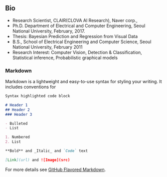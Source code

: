 ## Bio
- Research Scientist, CLAIR(CLOVA AI Research), Naver corp.,
- Ph.D. Department of Electrical and Computer Engineering, Seoul National University, February, 2017.
- Thesis: Bayesian Prediction and Regression from Visual Data
- B.S., School of Electrical Engineering and Computer Science, Seoul National University, February 2011
- Research Interest: Computer Vision, Detection & Classification, Statistical inference, Probabilistic graphical models

### Markdown

Markdown is a lightweight and easy-to-use syntax for styling your writing. It includes conventions for

```markdown
Syntax highlighted code block

# Header 1
## Header 2
### Header 3

- Bulleted
- List

1. Numbered
2. List

**Bold** and _Italic_ and `Code` text

[Link](url) and ![Image](src)
```

For more details see [GitHub Flavored Markdown](https://guides.github.com/features/mastering-markdown/).

